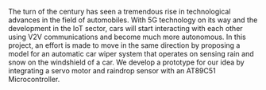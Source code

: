 The turn of the century has seen a tremendous rise in technological advances in the field of automobiles. With 5G
technology on its way and the development in the IoT sector, cars will start interacting with each other using V2V
communications and become much more autonomous. In this project, an effort is made to move in the same direction
by proposing a model for an automatic car wiper system that operates on sensing rain and snow on the windshield
of a car. We develop a prototype for our idea by integrating a servo motor and raindrop sensor with an AT89C51 Microcontroller.

